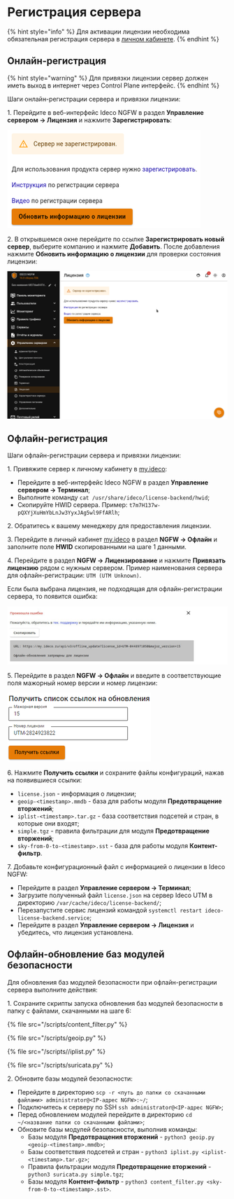 # Регистрация сервера

{% hint style="info" %}
Для активации лицензии необходима обязательная регистрация сервера в [личном кабинете](https://my.ideco.ru/#/login/?next=/utm/license/).
{% endhint %}

## Онлайн-регистрация

{% hint style="warning" %}
Для привязки лицензии сервер должен иметь выход в интернет через Control Plane интерфейс.
{% endhint %}

Шаги онлайн-регистрации сервера и привязки лицензии:

1\. Перейдите в веб-интерфейс Ideco NGFW в раздел **Управление сервером -> Лицензия** и нажмите **Зарегистрировать**:

![](../.gitbook/assets/server-registration1.png)

2\. В открывшемся окне перейдите по ссылке **Зарегистрировать новый сервер**, выберите компанию и нажмите **Добавить**. После добавления нажмите **Обновить информацию о лицензии** для проверки состояния лицензии:

![](../.gitbook/assets/server-registration2.gif)

## Офлайн-регистрация

Шаги офлайн-регистрации сервера и привязки лицензии:

1\. Привяжите сервер к личному кабинету в [my.ideco](https://my.ideco.ru/):

* Перейдите в веб-интерфейс Ideco NGFW в раздел **Управление сервером -> Терминал**;
* Выполните команду `cat /usr/share/ideco/license-backend/hwid`;
* Скопируйте HWID сервера. Пример: `t7m7H137w-pQXYjXuHmYbLnJw3YyxJAg5wl9FfARlh`;

2\. Обратитесь к вашему менеджеру для предоставления лицензии.

3\. Перейдите в личный кабинет [my.ideco](https://my.ideco.ru/) в раздел **NGFW -> Офлайн** и заполните поле **HWID** скопированными на шаге 1 данными.

4\. Перейдите в раздел **NGFW -> Лицензирование** и нажмите **Привязать лицензию** рядом с нужным сервером. Пример наименования сервера для офлайн-регистрации: `UTM (UTM Unknown)`.

Если была выбрана лицензия, не подходящая для офлайн-регистрации сервера, то появится ошибка:

![](../.gitbook/assets/server-registration4.png)

5\. Перейдите в раздел **NGFW -> Офлайн** и введите в соответствующие поля мажорный номер версии и номер лицензии:

![](../.gitbook/assets/server-registration3.png)

6\. Нажмите **Получить ссылки** и сохраните файлы конфигураций, нажав на появившиеся ссылки:

* `license.json` - информация о лицензии;
* `geoip-<timestamp>.mmdb` - база для работы модуля **Предотвращение вторжений**;
* `iplist-<timestamp>.tar.gz` - база соответствия подсетей и стран, в которые они входят;
* `simple.tgz` - правила фильтрации для модуля **Предотвращение вторжений**;
* `sky-from-0-to-<timestamp>.sst` - база для работы модуля **Контент-фильтр**.

7\. Добавьте конфигурационный файл c информацией о лицензии в Ideco NGFW:

* Перейдите в раздел **Управление сервером -> Терминал**;
* Загрузите полученный файл `license.json` на сервер Ideco UTM в директорию `/var/cache/ideco/license-backend/`;
* Перезапустите сервис лицензий командой `systemctl restart ideco-license-backend.service`;
* Перейдите в раздел **Управление сервером -> Лицензия** и убедитесь, что лицензия установлена.

## Офлайн-обновление баз модулей безопасности

Для обновления баз модулей безопасности при офлайн-регистрации сервера выполните действия:

1\. Сохраните скрипты запуска обновления баз модулей безопасности в папку с файлами, скачанными на шаге 6:

{% file src="/scripts/content_filter.py" %}

{% file src="/scripts/geoip.py" %}

{% file src="/scripts//iplist.py" %}

{% file src="/scripts/suricata.py" %}

2\. Обновите базы модулей безопасности:

* Перейдите в директорию `scp -r <путь до папки со скачанными файлами> administrator@<IP-адрес NGFW>:~/`;
* Подключитесь к серверу по SSH `ssh administrator@<IP-адрес NGFW>`;
* Перед обновлением модулей перейдите в директорию `cd ~/<название папки со скачанными файлами>`;
* Обновите базы модулей безопасности, выполнив команды:
  * Базы модуля **Предотвращения вторжений** - `python3 geoip.py <geoip-<timestamp>.mmdb>`;
  * Базы соответствия подсетей и стран - `python3 iplist.py <iplist-<timestamp>.tar.gz>`;
  * Правила фильтрации модуля **Предотвращение вторжений** - `python3 suricata.py simple.tgz`;
  * Базы модуля **Контент-фильтр** - `python3 content_filter.py <sky-from-0-to-<timestamp>.sst>`.
